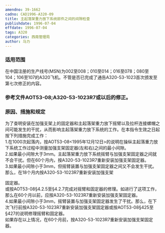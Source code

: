 ```yaml
---
amendno: 39-1662  
cadno: CAD1996-A320-09  
title: 主起落架重力放下系统部件之间的间隙检查  
publishdate: 1996-07-04  
effdate: 1996-07-04  
tags: A320  
categories: 西南管理局  
author: 马力  
---
```

  
### 适用范围  
在中国注册的生产线号(MSN)为002至008；010至014；016至078；080至104；106至107的A320飞机。不管是否已完成了通告A320-53-1023首次颁发至第七次修正的内容。  
  
<!--more-->  
### 参考文件AOT53-08;A320-53-1023R7或以后的修正。  
  
### 原因、措施和规定  
为了查明安装在加强支架上的固定器和主起落架重力放下摇臂以及拉杆连接螺帽之间可能发生的干扰，从而影响主起落架重力放下系统的工作。在本指令生效之日起按下列措施完成工作：  
    1.在1000次起落内，按AOT53-08<1995年12月12日>的说明在操纵主起落重力放下系统工作过程中测量加强支架固定器(左和右)之间的最小间隙。  
    2.如果最小间隙大于3mm。主起落架重力放下系统摇臂与加强支架固定器之间就不会干扰。但在60个月内，按A320-53-1023R7重新安装加强支架固定器。  
    3.如果最小间隙小于3mm，但摇臂装置与加强支架固定器之间又不会发生干扰。那么，在18个月内按A320-53-1023R7重新安装加强支架  
  
  
固定器。  
或按AOT53-08§4.2.5至§4.2.7完成对摇臂和固定器的修理。如进行了这项工作，那么在60个月以前，应按A320-53-1023R7重新安装加强支架固定器。  
    4.如果最小间隙小于3mm，摇臂装置与加强支架固定器发生了干扰。那么，在下次飞行前按A320-53-1023R7重新安装加强支架固定器或按AOT53-08§425至§427的说明修理摇臂和固定器。  
    如果存在以上情况，在60个月前，按A320-53-1023R7重新安装加强支架固定器。  
